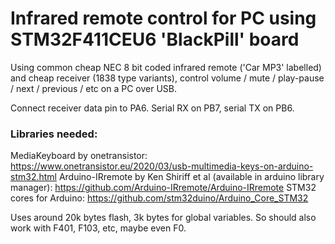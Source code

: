 # Infrared remote control for PC using STM32F411CEU6 'BlackPill' board
Using common cheap NEC 8 bit coded infrared remote ('Car MP3' labelled) and cheap receiver (1838 type variants), control volume / mute / play-pause / next / previous / etc on a PC over USB.

Connect receiver data pin to PA6. Serial RX on PB7, serial TX on PB6.


### Libraries needed:
MediaKeyboard by onetransistor: https://www.onetransistor.eu/2020/03/usb-multimedia-keys-on-arduino-stm32.html
Arduino-IRremote by Ken Shiriff et al (available in arduino library manager): https://github.com/Arduino-IRremote/Arduino-IRremote
STM32 cores for Arduino: https://github.com/stm32duino/Arduino_Core_STM32


Uses around 20k bytes flash, 3k bytes for global variables. So should also work with F401, F103, etc, maybe even F0.
